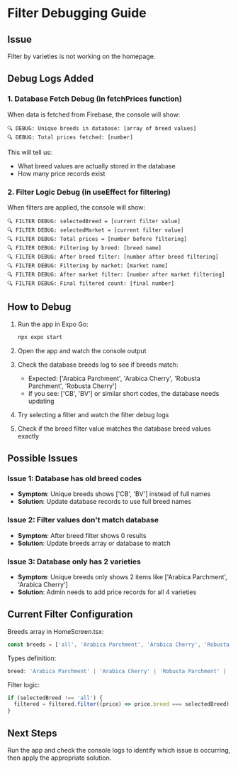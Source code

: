 # Filter Debugging Guide

## Issue
Filter by varieties is not working on the homepage.

## Debug Logs Added

### 1. Database Fetch Debug (in fetchPrices function)
When data is fetched from Firebase, the console will show:
```
🔍 DEBUG: Unique breeds in database: [array of breed values]
🔍 DEBUG: Total prices fetched: [number]
```

This will tell us:
- What breed values are actually stored in the database
- How many price records exist

### 2. Filter Logic Debug (in useEffect for filtering)
When filters are applied, the console will show:
```
🔍 FILTER DEBUG: selectedBreed = [current filter value]
🔍 FILTER DEBUG: selectedMarket = [current filter value]
🔍 FILTER DEBUG: Total prices = [number before filtering]
🔍 FILTER DEBUG: Filtering by breed: [breed name]
🔍 FILTER DEBUG: After breed filter: [number after breed filtering]
🔍 FILTER DEBUG: Filtering by market: [market name]
🔍 FILTER DEBUG: After market filter: [number after market filtering]
🔍 FILTER DEBUG: Final filtered count: [final number]
```

## How to Debug

1. Run the app in Expo Go:
   ```bash
   npx expo start
   ```

2. Open the app and watch the console output

3. Check the database breeds log to see if breeds match:
   - Expected: ['Arabica Parchment', 'Arabica Cherry', 'Robusta Parchment', 'Robusta Cherry']
   - If you see: ['CB', 'BV'] or similar short codes, the database needs updating

4. Try selecting a filter and watch the filter debug logs

5. Check if the breed filter value matches the database breed values exactly

## Possible Issues

### Issue 1: Database has old breed codes
- **Symptom**: Unique breeds shows ['CB', 'BV'] instead of full names
- **Solution**: Update database records to use full breed names

### Issue 2: Filter values don't match database
- **Symptom**: After breed filter shows 0 results
- **Solution**: Update breeds array or database to match

### Issue 3: Database only has 2 varieties
- **Symptom**: Unique breeds only shows 2 items like ['Arabica Parchment', 'Arabica Cherry']
- **Solution**: Admin needs to add price records for all 4 varieties

## Current Filter Configuration

Breeds array in HomeScreen.tsx:
```javascript
const breeds = ['all', 'Arabica Parchment', 'Arabica Cherry', 'Robusta Parchment', 'Robusta Cherry'];
```

Types definition:
```typescript
breed: 'Arabica Parchment' | 'Arabica Cherry' | 'Robusta Parchment' | 'Robusta Cherry';
```

Filter logic:
```javascript
if (selectedBreed !== 'all') {
  filtered = filtered.filter((price) => price.breed === selectedBreed);
}
```

## Next Steps

Run the app and check the console logs to identify which issue is occurring, then apply the appropriate solution.
